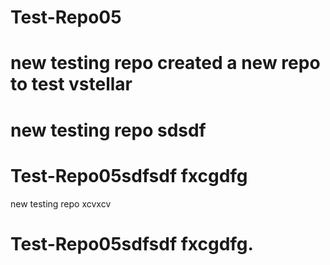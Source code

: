
# Test-Repo05

new testing repo 
created a new repo to test vstellar
=======
new testing repo sdsdf
=======
# Test-Repo05sdfsdf fxcgdfg
new testing repo xcvxcv


# Test-Repo05sdfsdf fxcgdfg.

